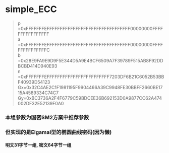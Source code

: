 # simple_ECC

>p =0xFFFFFFFEFFFFFFFFFFFFFFFFFFFFFFFFFFFFFFFF00000000FFFFFFFFFFFFFFFF                
>a =0xFFFFFFFEFFFFFFFFFFFFFFFFFFFFFFFFFFFFFFFF00000000FFFFFFFFFFFFFFFC                
>b =0x28E9FA9E9D9F5E344D5A9E4BCF6509A7F39789F515AB8F92DDBCBD414D940E93                
>n =0xFFFFFFFEFFFFFFFFFFFFFFFFFFFFFFFF7203DF6B21C6052B53BBF40939D54123                
>Gx=0x32C4AE2C1F1981195F9904466A39C9948FE30BBFF2660BE1715A4589334C74C7                
>Gy=0xBC3736A2F4F6779C59BDCEE36B692153D0A9877CC62A474002DF32E52139F0A0               

### 本组参数为国密SM2方案中推荐参数
### 但实现的是Elgamal型的椭圆曲线密码(因为懒)

#### 明文31字节一组, 密文64字节一组